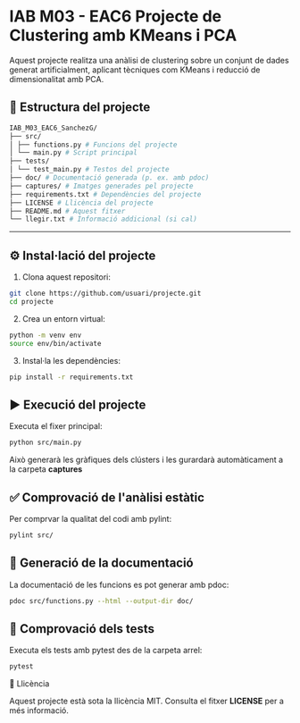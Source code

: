 # IAB M03 - EAC6 Projecte de Clustering amb KMeans i PCA

Aquest projecte realitza una anàlisi de clustering sobre un conjunt de dades generat artificialment, aplicant tècniques com KMeans i reducció de dimensionalitat amb PCA.

## 📁 Estructura del projecte
```bash
IAB_M03_EAC6_SanchezG/
├── src/
│ ├── functions.py # Funcions del projecte
│ └── main.py # Script principal
├── tests/
│ └── test_main.py # Testos del projecte
├── doc/ # Documentació generada (p. ex. amb pdoc)
├── captures/ # Imatges generades pel projecte
├── requirements.txt # Dependències del projecte
├── LICENSE # Llicència del projecte
├── README.md # Aquest fitxer
└── llegir.txt # Informació addicional (si cal)
```
---

## ⚙️ Instal·lació del projecte

1. Clona aquest repositori:

```bash
git clone https://github.com/usuari/projecte.git
cd projecte
```

2. Crea un entorn virtual:

```bash
python -m venv env
source env/bin/activate
```

3. Instal·la les dependències:

```bash
pip install -r requirements.txt
```

## ▶️ Execució del projecte

Executa el fixer principal:

```bash
python src/main.py
```

Això generarà les gràfiques dels clústers i les gurardarà automàticament a la carpeta **captures**

## ✅ Comprovació de l'anàlisi estàtic

Per comprvar la qualitat del codi amb pylint:

```bash
pylint src/
```

## 🧾 Generació de la documentació

La documentació de les funcions es pot generar amb pdoc:

```bash
pdoc src/functions.py --html --output-dir doc/
```

## 🧪 Comprovació dels tests

Executa els tests amb pytest des de la carpeta arrel:

```bash
pytest
```

📄 Llicència

Aquest projecte està sota la llicència MIT. Consulta el fitxer **LICENSE** per a més informació.
